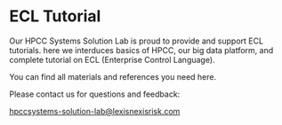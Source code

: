 # ECL Tutorial 

Our HPCC Systems Solution Lab is proud to provide and support ECL tutorials.
here we interduces basics of HPCC, our big data platform, and complete tutorial on ECL (Enterprise Control Language).

You can find all materials and references you need here.

Please contact us for questions and feedback:

hpccsystems-solution-lab@lexisnexisrisk.com
